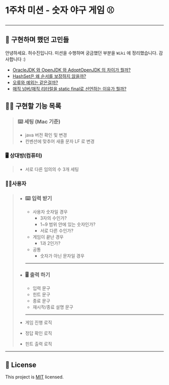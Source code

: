 # 1주차 미션 - 숫자 야구 게임 ⚾ 

---

## 🧐 구현하며 했던 고민들
안녕하세요. 허수진입니다. 미션을 수행하며 궁금했던 부분을 `Wiki` 에 정리했습니다. 감사합니다 :)
- [OracleJDK 와 OpenJDK 와 AdoptOpenJDK 의 차이가 뭘까?](https://github.com/her0807/java-baseball-precourse/wiki/Mac%EC%97%90%EC%84%9C-JAVA-%EB%B2%84%EC%A0%84-%ED%99%95%EC%9D%B8%EA%B3%BC-IntelliJ-%EC%97%90%EC%84%9C-JDK-%EB%B3%80%ED%99%98%ED%95%98%EA%B8%B0)
- [HashSet은 왜 순서를 보장하지 않을까?](https://github.com/her0807/java-baseball-precourse/wiki/HashSet,-TreeSet,-LinkedHashSet)
- [오류와 예외는 같은걸까?](https://github.com/her0807/java-baseball-precourse/wiki/%EC%98%88%EC%99%B8%EC%B2%98%EB%A6%AC%EC%97%90-%EB%8C%80%ED%95%98%EC%97%AC)
- [매직 넘버/매직 리터럴을 static final로 선언하는 이유가 뭘까?](https://github.com/her0807/java-baseball-precourse/wiki/final-%EA%B3%BC-static-final-%EC%9D%98-%EC%B0%A8%EC%9D%B4%3F)

## ✍🏻 구현할 기능 목록

>  ### ⌨️ 세팅 (Mac 기준)
>
> - java 버전 확인 및 변경
> - 컨벤션에 맞추어 새줄 문자 LF 로 변경 



### 🖥  상대방(컴퓨터)

> - 서로 다른 임의의 수 3개 세팅



### 👩‍💻사용자

> - ### ⌨️ 입력 받기 
>
>   - 사용자 숫자일 경우
>     - 3자의 수인가?
>     - 1~9 범위 안에 있는 숫자인가?
>     - 서로 다른 수인가?
>   - 게임이 끝난 경우 
>     - 1과 2인가?
>   - 공통
>     - 숫자가 아닌 문자일 경우
>
>   ---
>
> - ### 🖥 출력 하기
>
>   - 입력 문구
>   - 힌트 문구
>   - 종료 문구
>   - 재시작/종료 설명 문구
>
>   ---
>
> - 게임 진행 로직
>
> - 정답 확인 로직
>
> - 힌트 출력 로직



---

## 📝 License

This project is [MIT](https://github.com/woowacourse/java-baseball-precourse/blob/master/LICENSE) licensed.
